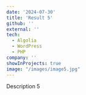 ```yaml
---
date: '2024-07-30'
title: 'Result 5'
github: ''
external: ''
tech:
  - Algolia
  - WordPress
  - PHP
company: ''
showInProjects: true
image: "/images/image5.jpg"
---
```


Description 5
